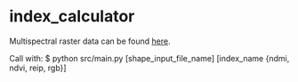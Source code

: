 # index_calculator

Multispectral raster data can be found <a href="https://heibox.uni-heidelberg.de/d/5a5c773e48cf410a9ed6/">here</a>.

Call with:
$ python src/main.py [shape_input_file_name] [index_name {ndmi, ndvi, reip, rgb}]
